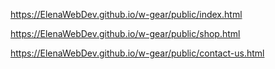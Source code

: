 https://ElenaWebDev.github.io/w-gear/public/index.html

https://ElenaWebDev.github.io/w-gear/public/shop.html

https://ElenaWebDev.github.io/w-gear/public/contact-us.html
